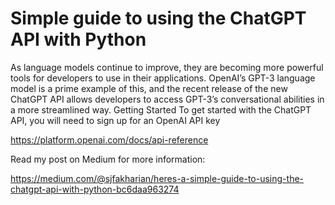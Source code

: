 # Simple guide to using the ChatGPT API with Python
As language models continue to improve, they are becoming more powerful tools for developers to use in their applications. OpenAI’s GPT-3 language model is a prime example of this, and the recent release of the new ChatGPT API allows developers to access GPT-3’s conversational abilities in a more streamlined way. 
Getting Started
To get started with the ChatGPT API, you will need to sign up for an OpenAI API key

https://platform.openai.com/docs/api-reference

Read my post on Medium for more information:

https://medium.com/@sjfakharian/heres-a-simple-guide-to-using-the-chatgpt-api-with-python-bc6daa963274

